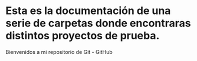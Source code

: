 # Esta es la documentación de una serie de carpetas donde encontraras distintos proyectos de prueba.

Bienvenidos a mi repositorio de Git - GitHub
